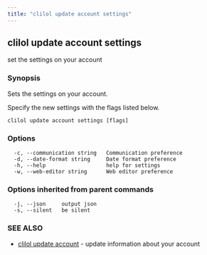 ```yaml
---
title: "clilol update account settings"
---
```

## clilol update account settings

set the settings on your account

### Synopsis

Sets the settings on your account.

Specify the new settings with the flags listed below.

```
clilol update account settings [flags]
```

### Options

```
  -c, --communication string   Communication preference
  -d, --date-format string     Date format preference
  -h, --help                   help for settings
  -w, --web-editor string      Web editor preference
```

### Options inherited from parent commands

```
  -j, --json     output json
  -s, --silent   be silent
```

### SEE ALSO

* [clilol update account](clilol_update_account.md)	 - update information about your account

